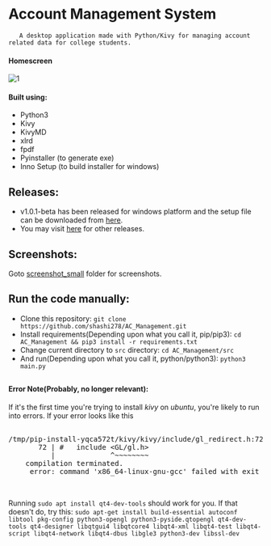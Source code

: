 # Account Management System
       A desktop application made with Python/Kivy for managing account related data for college students.

#### Homescreen
![1](screenshot_small/1.png)

#### Built using:
* Python3
* Kivy
* KivyMD
* xlrd
* fpdf
* Pyinstaller (to generate exe)
* Inno Setup (to build installer for windows)

Releases:
---------
* v1.0.1-beta has been released for windows platform and the setup file can be downloaded from [here](https://github.com/shashi278/AC_Management/releases/download/1.0.1/setup.exe).
* You may visit [here](https://github.com/shashi278/AC_Management/releases) for other releases.

Screenshots:
------------
Goto [screenshot_small](https://github.com/shashi278/AC_Management/tree/master/screenshot_small) folder for screenshots.

##
Run the code manually:
-----------------------------------------
* Clone this repository: `git clone https://github.com/shashi278/AC_Management.git`
* Install requirements(Depending upon what you call it, pip/pip3): `cd AC_Management && pip3 install -r requirements.txt`
* Change current directory to `src` directory: `cd AC_Management/src`
* And run(Depending upon what you call it, python/python3): `python3 main.py`


##
#### Error Note(Probably, no longer relevant):
If it's the first time you're trying to install *kivy* on *ubuntu*, you're likely to run into errors.
If your error looks like this

<pre>

/tmp/pip-install-yqca572t/kivy/kivy/include/gl_redirect.h:72:13: fatal error: GL/gl.h: No such file or directory
       72 | #   include &lt;GL/gl.h&gt;
          |             ^~~~~~~~~
    compilation terminated.
     error: command 'x86_64-linux-gnu-gcc' failed with exit status 1
     
 </pre>

Running `sudo apt install qt4-dev-tools` should work for you.
If that doesn't do, try this:
`sudo apt-get install build-essential autoconf libtool pkg-config python3-opengl python3-pyside.qtopengl qt4-dev-tools qt4-designer libqtgui4 libqtcore4 libqt4-xml libqt4-test libqt4-script libqt4-network libqt4-dbus libgle3 python3-dev libssl-dev`
